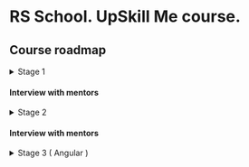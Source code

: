 # RS School. UpSkill Me course.

## Course roadmap

<details>
<summary>Stage 1</summary>

### Week #1

- [RS School introduction](../modules/rs-school-intro/)
  - Test: "RS app intro"
- [JS/FE developer](../modules/js-fe-developer/)
- [IDE](../modules/ide/)

### Week #2

- [HTML basics](../modules/html-basics/)
  - Test: "HTML Basics (EN)"
- [Git](../modules/git/)
  - Test: "Git Quiz"

### Week #3

- [CSS Basics](../modules/css-basics/)
  - Test: "CSS Basics (EN)"
- [Markdown](../modules/markdown/)
  - Task: [CV.Markdown](../tasks/CV(markdown)/CV(markdown).md)

### Week #4

- Task: [CV. HTML, CSS & Git Basics](../tasks/CV(markdown)/CV(HTML+CSS+Markdown).md)
- [JS Basics. Part 1](../modules/js-basics-1/)
  - Test: "JS-basics. Part 1 (EN)"

### Week #5

- [Figma](../modules/figma/)
- [JS Basics. Part 2](../modules/js-basics-2/)
  - Test: "JS-basics. Part 2 (EN)"
- [DevTools](../modules/devtools/)

### Week #6

- Task: [Shelter.Week_1](../tasks/shelter/README.md)
- [JS Basics. Part 3](../modules/js-basics-3/)
  - Test: "JS-basics. Part 3 (EN)"
  - Task: [Codewars: Strings, Numbers](../tasks/codewars/codewars.strings.numbers.md)

### Week #7

- Task: [Shelter.Week_2](../tasks/shelter/README.md)
- [JS Arrays](../modules/js-arrays/)
  - Test: "JS Array. Basics"
- [JS Objects](../modules/js-objects/)
  - Test: "JS Object. Basics"
  - Task: [Codewars: Array, Object](../tasks/codewars/codewars.arrays.objects.md)

### Week #8

- Task: [BookShop.Week_1](../tasks/books-shop/books-shop.md)
- [DOM API](../modules/dom-api/)
  - Test: "DOM API (EN)"

### Week #9

- Task: [BookShop.Week_2](../tasks/books-shop/books-shop.md)
- [DOM Events](../modules/dom-events/)
  - Test: "DOM Events (EN)"
- [Forms & Validation](../modules/forms-validation/)

### Week #10

- Mentor's check.[BookShop.Week_2](../tasks/books-shop/books-shop.md)
- [CSS Flex](../modules/css-flex/)
  - Test: "Responsive & Flexbox (EN)"
- Task: [Shelter.Week_3](tasks/shelter/README.md#week-3)

### Week #11

- [CSS Grid](../modules/css-grid/)
  - Test: "CSS Grid (EN)"
- Task: [Shelter.Week_4](tasks/shelter/README.md#week-4)

</details>

#### Interview with mentors 

<details>
<summary>Stage 2</summary>

### Week #12

- Mentor's check.Shelter
- [JS Classes & Prototypes](../modules/js-classes-prototypes/)
  - Test: "Inheritance (EN)"
  - Task: [Inheritance](../tasks/classes-inheritance/classes-inheritance.md)

### Week #13

- [HTTP/HTTPS. REST. WebSocket](../modules/http/)

### Week #14

- [JS Async Programming](../modules/js-async/)
  - Test: "Async (EN)"
  - Task: [English for kids](../tasks/english-for-kids/english-for-kids.md)

### Week #15

- Continue task: [English for kids](../tasks/english-for-kids/english-for-kids.md)
- [JS Modules](../modules/js-modules/)

### Week #16

- Complete task: [English for kids](../tasks/english-for-kids/english-for-kids.md)
- [NPM](../modules/npm/)
  - Test: "NPM basics (EN)"
- [Webpack](../modules/webpack/)
  - Test: "Webpack Basics"

### Week #17

- Task: [Core JS 101](../tasks/core-js-101/core-js-101.md)
- [Browser API](../modules/browser-api/)
  - Test: "Browser API (EN)"

### Week #18

- Complete task: [Core JS 101](../tasks/core-js-101/core-js-101.md)
- [Design Patterns](../modules/design-patterns/)
  - Test: "Software Design Patterns (EN)"
- [Software Design Principles](../modules/design-principles/)
  - Test: "Software Design Principles (EN)"

### Week #19

- [TypeScript](../modules/typescript/)
  - Test: "TypeScript Test (EN)"
  - Task: [TypeScript](../tasks/typescript/typescript.md)

### Week #20

- [Testing](../modules/testing/)
  - Test: "Testing Quiz (EN)"
  - Task: [Unit tests](../tasks/unit-tests/unit-tests.md)
- [Software Development Lifecycle](../modules/sdlc/)

### Week #21

- [Preparing to interview](../modules/interview-core-js/interview.md)

</details>

#### Interview with mentors

<details>
<summary>Stage 3 ( Angular )</summary>

### Week #22

- [Angular. Intro](../modules/angular/intro)
- [Angular. Components](../modules/angular/components)
- [Angular. Directives & Pipes](../modules/angular/directives-and-pipes)

### Week #23

- [Angular. Modules & Services](../modules/angular/modules-and-services)
- [Angular. HTTP](../modules/angular/http)
- [Angular. Routing](../modules/angular/routing)
- Begin task: [Project management system](../tasks/angular/project-management-system.md)

### Week #24

- [Angular. RxJs & Observables](../modules/angular/rxjs)
- [Angular. NgRx & Redux](../modules/angular/redux)
- Continue task: [Project management system](../tasks/angular/project-management-system.md)

### Week #25

- [Angular. Forms](../modules/angular/forms)
- [Angular. Unit testing](../modules/angular/unit-test)
- Continue task: [Project management system](../tasks/angular/project-management-system.md)

### Week #26 - 28
- Complete task: [Project management system](../tasks/angular/project-management-system.md)

</details>


